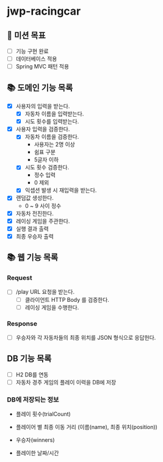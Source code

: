 # jwp-racingcar

## 🧐 미션 목표
+ [ ] 기능 구현 완료
+ [ ] 데이터베이스 적용
+ [ ] Spring MVC 패턴 적용

## 📚 도메인 기능 목록
- [x] 사용자의 입력을 받는다.
    - [x] 자동차 이름을 입력받는다.
    - [x] 시도 횟수를 입력받는다.
- [x] 사용자 입력을 검증한다.
    - [x] 자동차 이름을 검증한다.
        - 사용자는 2명 이상
        - 쉼표 구분
        - 5글자 이하
    - [x] 시도 횟수 검증한다.
        - 정수 입력
        - 0 제외
    - [x] 익셉션 발생 시 재입력을 받는다.
- [x] 랜덤값 생성한다. 
    - 0 ~ 9 사이 정수
- [x] 자동차 전진한다. 
- [x] 레이싱 게임을 주관한다.
- [x] 실행 결과 출력 
- [x] 최종 우승자 출력 

## 📚 웹 기능 목록
### Request
 - [ ] /play URL 요청을 받는다.
   -  [ ] 클라이언트 HTTP Body 를 검증한다.
   -  [ ] 레이싱 게임을 수행한다.

### Response
 - [ ]  우승자와 각 자동차들의 최종 위치를 JSON 형식으로 응답헌다.

## DB 기능 목록
 - [ ] H2 DB를 연동
 - [ ] 자동차 경주 게임의 플레이 이력을 DB에 저장
### DB에 저장되는 정보
- 플레이 횟수(trialCount)

- 플레이어 별 최종 이동 거리 (이름(name), 최종 위치(position))

- 우승자(winners)

- 플레이한 날짜/시간
